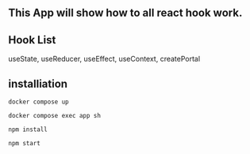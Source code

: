 ## This App will show how to all react hook work.

## Hook List

useState,
useReducer,
useEffect,
useContext,
createPortal

## installiation

```
docker compose up
```

```
docker compose exec app sh
```

```
npm install
```

```
npm start
```

